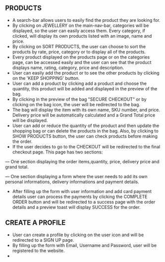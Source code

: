 ## PRODUCTS

- A search-bar allows users to easily find the product they are looking for.
- By clicking on JEWELLERY on the main-nav-bar, categories will be displayed, so the user can easily access them. Every category, if clicked, will display its own products listed with an image, name and price.
- By clicking on  SORT PRODUCTS, the user can choose to sort the products by rate, price, category or to display all of the products.
- Every product displayed on the products page or on the categories page, can be accessed easily and the user can see that the product displays name, rating, category, price and description.
- User can easily add the product or to see the other products by clicking on the 'KEEP SHOPPING' button.
- User can add a product by clicking add a product and choose the quantity, this product will be added and displayed in the preview of the bag.
- By clicking in the preview of the bag "SECURE CHECKOUT" or by clicking on the bag icon, the user will be redirected to the bag.
- The bag will display the item with its own name, SKU number, and price.  Delivery price will be automatically calculated and a Grand Total price will be displayed.
- User can add or reduce the quantity of the product and then update the shopping bag or can delete the products in the bag. Also, by clicking to SHOW PRODUCTS button, the user can check products before making the order.
- If the user decides to go to the CHECKOUT will be redirected to the final checkout page. This page has two sections:

— One section displaying the order items,quantity, price, delivery price and grand total.

— One section displaying a form where the user needs to add its own personal informations, delivery informations and payment details.

- After filling up the form with user information and add card payment details user can process the payments by clicking the COMPLETE ORDER button and will be redirected to a success page with the order details and a preview toast will display SUCCESS for the order.

## CREATE A PROFILE

- User can create a profile by clicking on the user icon and will be redirected to a SIGN UP page.
- By filling up the form with Email, Username and Password, user will be registered to the website.
-